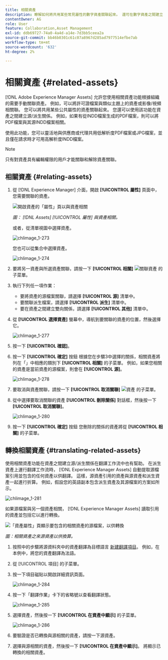 ```yaml
---
title: 相關資產
description: 瞭解如何將共用某些常見屬性的數字資產關聯起來。 還可在數字資產之間建立源派生關係。
contentOwner: AG
role: User
feature: Collaboration,Asset Management
exl-id: ddb69727-74a0-4a4d-a14e-7d3bb5ceea2a
source-git-commit: bb46b0301c61c07a8967d285ad7977514efbe7ab
workflow-type: tm+mt
source-wordcount: '632'
ht-degree: 2%

---
```


# 相關資產 {#related-assets}

[!DNL Adobe Experience Manager Assets] 允許您使用相關資產功能根據組織的需要手動關聯資產。 例如，可以將許可證檔案與類似主題上的資產或影像/視頻相關聯。 您可以將共用某些公共屬性的資產關聯起來。 您還可以使用該功能在資產之間建立源/派生關係。 例如，如果有從INDD檔案生成的PDF檔案，則可以將PDF檔案與其源INDD檔案相關。

使用此功能，您可以靈活地與供應商或代理共用低解析度PDF檔案或JPG檔案，並且僅在請求時才可用高解析度INDD檔案。

>[!NOTE]
>
>只有對資產具有編輯權限的用戶才能關聯和解除資產關聯。

## 相關資產 {#relating-assets}

1. 從 [!DNL Experience Manager] 介面，開啟 **[!UICONTROL 屬性]** 頁面中，您需要關聯的資產。

   ![開啟資產的「屬性」頁以與資產相關](assets/asset-properties-relate-assets.png)

   *圖： [!DNL Assets] [!UICONTROL 屬性] 與資產相關。*

   或者，從清單視圖中選擇資產。

   ![chlimage_1-273](assets/chlimage_1-273.png)

   您也可以從集合中選擇資產。

   ![chlimage_1-274](assets/chlimage_1-274.png)

1. 要將另一資產與所選資產關聯，請按一下 **[!UICONTROL 相關]** ![關聯資產](assets/do-not-localize/link-relate.png) 的子菜單。
1. 執行下列任一項作業：

   * 要將資產的源檔案關聯，請選擇 **[!UICONTROL 源]** 清單中。
   * 要關聯派生檔案，請選擇 **[!UICONTROL 派生]** 清單中。
   * 要在資產之間建立雙向關係，請選擇 **[!UICONTROL 其他]** 清單中。

1. 從 **[!UICONTROL 選擇資產]** 螢幕中，導航到要關聯的資產的位置，然後選擇它。

   ![chlimage_1-277](assets/chlimage_1-277.png)

1. 按一下 **[!UICONTROL 確認]**。
1. 按一下 **[!UICONTROL 確定]** 按鈕 根據您在步驟3中選擇的關係，相關資產將列在「」中相應的類別下 **[!UICONTROL 相關]** 的子菜單。 例如，如果您相關的資產是當前資產的源檔案，則會在 **[!UICONTROL 源]**。

   ![chlimage_1-278](assets/chlimage_1-278.png)

1. 要取消與資產關聯，請按一下 **[!UICONTROL 取消關聯]** ![資產](assets/do-not-localize/link-unrelate-icon.png) 的子菜單。

1. 從中選擇要取消關聯的資產 **[!UICONTROL 刪除關係]** 對話框，然後按一下 **[!UICONTROL 取消關聯]**。

   ![chlimage_1-280](assets/chlimage_1-280.png)

1. 按一下 **[!UICONTROL 確定]** 按鈕 您刪除的關係的資產將從 **[!UICONTROL 相關]** 的子菜單。

## 轉換相關資產 {#translating-related-assets}

使用相關資產功能在資產之間建立源/派生關係在翻譯工作流中也有幫助。 在派生資產上運行翻譯工作流時， [!DNL Experience Manager Assets] 自動提取源檔案引用並包含的任何資產以供翻譯。 這樣，源資產引用的資產與源資產和派生資產一起進行折算。 例如，假設您的英語副本包含派生資產及其源檔案的方案如所示。

![chlimage_1-281](assets/chlimage_1-281.png)

如果源檔案與另一個資產相關， [!DNL Experience Manager Assets] 讀取引用的資產並包括它以進行轉換。

![「資產屬性」頁顯示要包含的相關資產的源檔案，以供轉換](assets/asset-properties-source-asset.png)

*圖：相關資產之來源資產以供換算。*

1. 按照中的步驟將源資料夾中的資產翻譯為目標語言 [新建翻譯項目](translation-projects.md#create-a-new-translation-project)。 例如，在本例中，將您的資產翻譯為法語。

1. 從 [!UICONTROL 項目] 的子菜單。

1. 按一下項目磁貼以開啟詳細資訊頁面。

   ![chlimage_1-284](assets/chlimage_1-284.png)

1. 按一下「翻譯作業」卡下的省略號以查看翻譯狀態。

   ![chlimage_1-285](assets/chlimage_1-285.png)

1. 選擇資產，然後按一下 **[!UICONTROL 在資產中顯示]** 的子菜單。

   ![chlimage_1-286](assets/chlimage_1-286.png)

1. 要驗證是否已轉換與源相關的資產，請按一下源資產。

1. 選擇與源相關的資產，然後按一下 **[!UICONTROL 在資產中顯示]**。 將顯示已轉換的相關資產。

